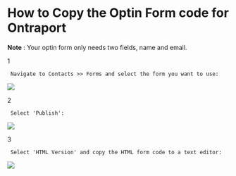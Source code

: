 # How to Copy the Optin Form code for Ontraport

**Note** : Your optin form only needs two fields, name and email.

1

```text
 Navigate to Contacts >> Forms and select the form you want to use: 
```

![](https://d33v4339jhl8k0.cloudfront.net/docs/assets/53974d6ce4b0c76107b109d1/images/5982086a042863033a1b948b/file-ERFxhgCGUS.png)

2

```text
 Select 'Publish': 
```

![](https://d33v4339jhl8k0.cloudfront.net/docs/assets/53974d6ce4b0c76107b109d1/images/5982090c2c7d3a73488b941b/file-SH13OGhQfk.png)

3

```text
 Select 'HTML Version' and copy the HTML form code to a text editor: 
```

![](https://d33v4339jhl8k0.cloudfront.net/docs/assets/53974d6ce4b0c76107b109d1/images/598209502c7d3a73488b9423/file-MuhvQlp00S.png)

